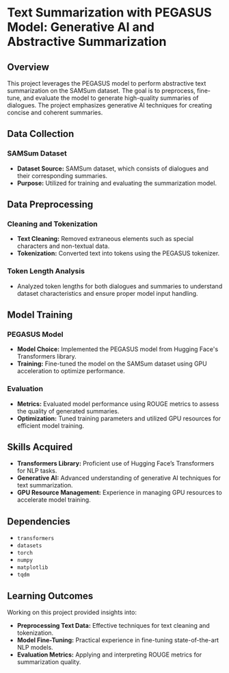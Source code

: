 # Text Summarization with PEGASUS Model: Generative AI and Abstractive Summarization

## Overview
This project leverages the PEGASUS model to perform abstractive text summarization on the SAMSum dataset. The goal is to preprocess, fine-tune, and evaluate the model to generate high-quality summaries of dialogues. The project emphasizes generative AI techniques for creating concise and coherent summaries.

## Data Collection

### SAMSum Dataset
- **Dataset Source:** SAMSum dataset, which consists of dialogues and their corresponding summaries.
- **Purpose:** Utilized for training and evaluating the summarization model.

## Data Preprocessing

### Cleaning and Tokenization
- **Text Cleaning:** Removed extraneous elements such as special characters and non-textual data.
- **Tokenization:** Converted text into tokens using the PEGASUS tokenizer.

### Token Length Analysis
- Analyzed token lengths for both dialogues and summaries to understand dataset characteristics and ensure proper model input handling.

## Model Training

### PEGASUS Model
- **Model Choice:** Implemented the PEGASUS model from Hugging Face's Transformers library.
- **Training:** Fine-tuned the model on the SAMSum dataset using GPU acceleration to optimize performance.

### Evaluation
- **Metrics:** Evaluated model performance using ROUGE metrics to assess the quality of generated summaries.
- **Optimization:** Tuned training parameters and utilized GPU resources for efficient model training.

## Skills Acquired
- **Transformers Library:** Proficient use of Hugging Face’s Transformers for NLP tasks.
- **Generative AI:** Advanced understanding of generative AI techniques for text summarization.
- **GPU Resource Management:** Experience in managing GPU resources to accelerate model training.

## Dependencies
- `transformers`
- `datasets`
- `torch`
- `numpy`
- `matplotlib`
- `tqdm`

## Learning Outcomes
Working on this project provided insights into:
- **Preprocessing Text Data:** Effective techniques for text cleaning and tokenization.
- **Model Fine-Tuning:** Practical experience in fine-tuning state-of-the-art NLP models.
- **Evaluation Metrics:** Applying and interpreting ROUGE metrics for summarization quality.
